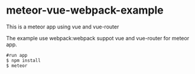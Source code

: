 # meteor-vue-webpack-example
This is a meteor app using vue and vue-router

The example use webpack:webpack suppot vue and vue-router for meteor app.

```
#run app
$ npm install
$ meteor
```